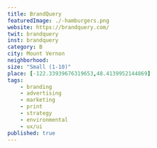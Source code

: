 ```yaml
---
title: BrandQuery
featuredImage: ./-hamburgers.png
website: https://brandquery.com/
twit: brandquery
inst: brandquery
category: B
city: Mount Vernon
neighborhood:
size: "Small (1-10)"
place: [-122.33939676319653,48.4139952144869]
tags:
    - branding
    - advertising
    - marketing
    - print
    - strategy
    - environmental
    - ux/ui
published: true
---
```




